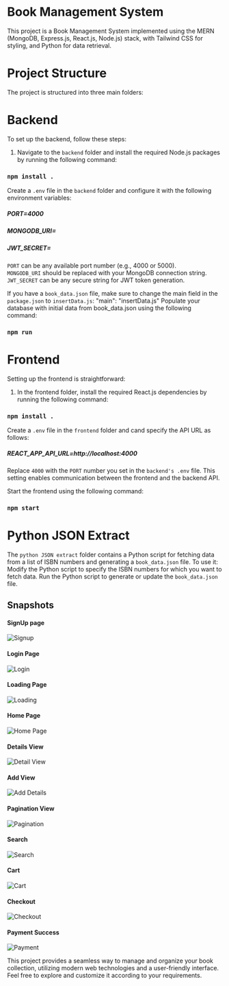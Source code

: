 # Book Management System

This project is a Book Management System implemented using the MERN (MongoDB, Express.js, React.js, Node.js) stack, with Tailwind CSS for styling, and Python for data retrieval.

# Project Structure

The project is structured into three main folders:

# Backend

To set up the backend, follow these steps:

1. Navigate to the `backend` folder and install the required Node.js packages by running the following command:
### `npm install .`
Create a `.env` file in the `backend` folder and configure it with the following environment variables:
##### PORT=4000
##### MONGODB_URI=<Your MongoDB Connection String>
##### JWT_SECRET=<Your Secret Key>

`PORT` can be any available port number (e.g., 4000 or 5000).\
`MONGODB_URI` should be replaced with your MongoDB connection string.\
`JWT_SECRET` can be any secure string for JWT token generation.

If you have a `book_data.json` file, make sure to change the main field in the `package.json` to `insertData.js`:
"main": "insertData.js"
Populate your database with initial data from book_data.json using the following command:
### `npm run`


# Frontend

Setting up the frontend is straightforward:

1. In the frontend folder, install the required React.js dependencies by running the following command:
###   `npm install .`
Create a `.env` file in the `frontend` folder and cand specify the API URL as follows:
##### REACT_APP_API_URL=http://localhost:4000

Replace `4000` with the `PORT` number you set in the `backend's .env` file. This setting enables communication between the frontend and the backend API.

Start the frontend using the following command:
### `npm start`

# Python JSON Extract
The `python JSON extract` folder contains a Python script for fetching data from a list of ISBN numbers and generating a `book_data.json` file. To use it:
Modify the Python script to specify the ISBN numbers for which you want to fetch data.
Run the Python script to generate or update the `book_data.json` file.

## Snapshots

#### SignUp page
![Signup](Images/Signup.png)
#### Login Page
![Login](Images/Login.png)
#### Loading Page
![Loading](Images/Loading.png)
#### Home Page
![Home Page](Images/Home.png)
#### Details View
![Detail View](<Images/Detailed view.png>)
#### Add View
![Add Details](<Images/Add Details.png>)
#### Pagination View
![Pagination](Images/Pagination.png)
#### Search 
![Search](Images/Search.png)
#### Cart
![Cart](Images/Cart.png)
#### Checkout
![Checkout](Images/Checkout.png)
#### Payment Success
![Payment](<Images/Payment Success.png>)

This project provides a seamless way to manage and organize your book collection, utilizing modern web technologies and a user-friendly interface. Feel free to explore and customize it according to your requirements.